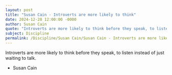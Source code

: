 ```yaml
---
layout: post
title: "Susan Cain - Introverts are more likely to think"
date: 2024-12-28 12:00:00 -0000
author: Susan Cain
quote: "Introverts are more likely to think before they speak, to listen instead of just waiting to talk."
subject: Discipline
permalink: /Discipline/Susan Cain/Susan Cain - Introverts are more likely to think
---
```


Introverts are more likely to think before they speak, to listen instead of just waiting to talk.

- Susan Cain
